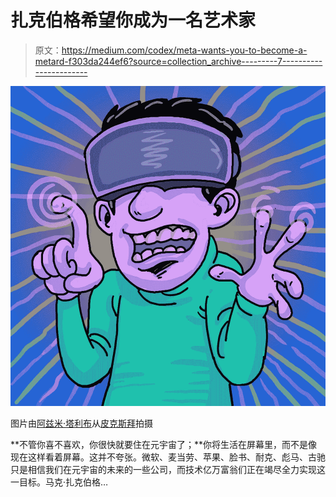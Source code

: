 # 扎克伯格希望你成为一名艺术家

> 原文：<https://medium.com/codex/meta-wants-you-to-become-a-metard-f303da244ef6?source=collection_archive---------7----------------------->

![](img/db44ec21c5ec060bbdf1d7667597d827.png)

图片由[阿兹米·塔利布](https://pixabay.com/users/azmeyart-design-18960884/?utm_source=link-attribution&utm_medium=referral&utm_campaign=image&utm_content=7030913)从[皮克斯拜](https://pixabay.com/?utm_source=link-attribution&utm_medium=referral&utm_campaign=image&utm_content=7030913)拍摄

**不管你喜不喜欢，你很快就要住在元宇宙了；**你将生活在屏幕里，而不是像现在这样看着屏幕。这并不夸张。微软、麦当劳、苹果、脸书、耐克、彪马、古驰只是相信我们在元宇宙的未来的一些公司，而技术亿万富翁们正在竭尽全力实现这一目标。马克·扎克伯格…